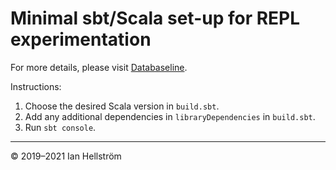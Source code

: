 # Minimal sbt/Scala set-up for REPL experimentation
For more details, please visit [Databaseline](https://databaseline.bitbucket.io/differences-in-conversions-of-java-numbers-in-scala/).

Instructions:

1. Choose the desired Scala version in `build.sbt`.
2. Add any additional dependencies in `libraryDependencies` in `build.sbt`.
3. Run `sbt console`.

---

&copy; 2019–2021 Ian Hellström
